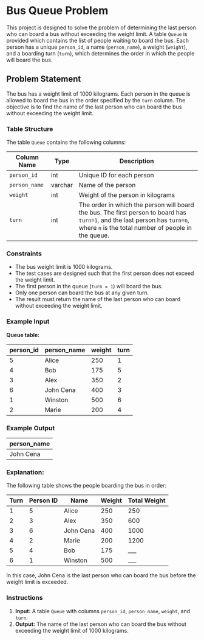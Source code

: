 # Bus Queue Problem

This project is designed to solve the problem of determining the last person who can board a bus without exceeding the weight limit. A table `Queue` is provided which contains the list of people waiting to board the bus. Each person has a unique `person_id`, a name (`person_name`), a weight (`weight`), and a boarding turn (`turn`), which determines the order in which the people will board the bus.

## Problem Statement

The bus has a weight limit of 1000 kilograms. Each person in the queue is allowed to board the bus in the order specified by the `turn` column. The objective is to find the name of the last person who can board the bus without exceeding the weight limit.

### Table Structure

The table `Queue` contains the following columns:

| Column Name  | Type    | Description                                    |
|--------------|---------|------------------------------------------------|
| `person_id`  | int     | Unique ID for each person                      |
| `person_name`| varchar | Name of the person                             |
| `weight`     | int     | Weight of the person in kilograms              |
| `turn`       | int     | The order in which the person will board the bus. The first person to board has `turn=1`, and the last person has `turn=n`, where `n` is the total number of people in the queue. |

### Constraints

- The bus weight limit is 1000 kilograms.
- The test cases are designed such that the first person does not exceed the weight limit.
- The first person in the queue (`turn = 1`) will board the bus.
- Only one person can board the bus at any given turn.
- The result must return the name of the last person who can board without exceeding the weight limit.

### Example Input

**Queue table:**

| person_id | person_name | weight | turn |
|-----------|-------------|--------|------|
| 5         | Alice       | 250    | 1    |
| 4         | Bob         | 175    | 5    |
| 3         | Alex        | 350    | 2    |
| 6         | John Cena   | 400    | 3    |
| 1         | Winston     | 500    | 6    |
| 2         | Marie       | 200    | 4    |

### Example Output

| person_name |
|-------------|
| John Cena   |

### Explanation:

The following table shows the people boarding the bus in order:

| Turn | Person ID | Name      | Weight | Total Weight |
|------|-----------|-----------|--------|--------------|
| 1    | 5         | Alice     | 250    | 250          |
| 2    | 3         | Alex      | 350    | 600          |
| 3    | 6         | John Cena | 400    | 1000         | (last person to board)
| 4    | 2         | Marie     | 200    | 1200         | (cannot board)
| 5    | 4         | Bob       | 175    | ___          |
| 6    | 1         | Winston   | 500    | ___          |

In this case, John Cena is the last person who can board the bus before the weight limit is exceeded.

### Instructions

1. **Input:** A table `Queue` with columns `person_id`, `person_name`, `weight`, and `turn`.
2. **Output:** The name of the last person who can board the bus without exceeding the weight limit of 1000 kilograms.
